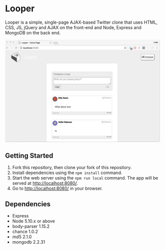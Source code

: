 # Looper 

Looper is a simple, single-page AJAX-based Twitter clone that uses 
HTML, CSS, JS, jQuery and AJAX on the front-end and  Node, Express and MongoDB on the back end.




!["screenshot description"](https://github.com/lukesiem/looper/blob/master/looper2.png?raw=true)





## Getting Started

1. Fork this repository, then clone your fork of this repository.
2. Install dependencies using the `npm install` command.
3. Start the web server using the `npm run local` command. The app will be served at <http://localhost:8080/>.
4. Go to <http://localhost:8080/> in your browser.

## Dependencies

- Express
- Node 5.10.x or above
- body-parser 1.15.2
- chance 1.0.2
- md5 2.1.0
- mongodb 2.2.31

